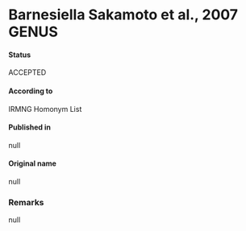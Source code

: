 Barnesiella Sakamoto et al., 2007 GENUS
=======

#### Status
ACCEPTED

#### According to
IRMNG Homonym List

#### Published in
null

#### Original name
null

### Remarks
null